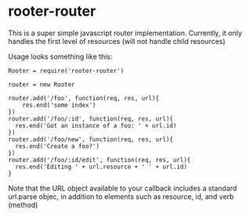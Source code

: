 # rooter-router

This is a super simple javascript router implementation. Currently, it only handles the first level of resources (will not handle child resources)

Usage looks something like this:

```
Rooter = require('rooter-router')

router = new Rooter

router.add('/foo', function(req, res, url){
    res.end('some index')
})
router.add('/foo/:id', function(req, res, url){
  res.end('Got an instance of a foo: ' + url.id)
})
router.add('/foo/new', function(req, res, url){
  res.end('Create a foo?')
})
router.add('/foo/:id/edit', function(req, res, url){
  res.end('Editing ' + url.resource + ' ' + url.id)
}
```

Note that the URL object available to your callback includes a standard url.parse objec, in addition to elements such as resource, id, and verb (method)